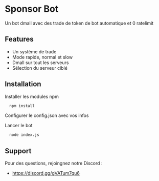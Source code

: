 # Sponsor Bot

Un bot dmall avec des trade de token de bot automatique et 0 ratelimit


## Features

- Un système de trade
- Mode rapide, normal et slow
- Dmall sur tout les serveurs
- Sélection du serveur ciblé


## Installation

Installer les modules npm

```bash
  npm install
```

Configurer le config.json avec vos infos

Lancer le bot
```bash
  node index.js
```
    
## Support

Pour des questions, rejoingnez notre Discord :

- https://discord.gg/gVATum7qu6

